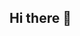 ## Hi there 👋

<!--
SobreSobre
💡 Apaixonado por qualidade e tecnologia, em busca de uma oportunidade para ingressar na área de QA!

Meu Nome é Francisco Soares, Tenho 20 anos e sou um estudante da area de Analise e Desenvolvimento de Sistemas.

Atualmente, estou me especializando em Testes de Software (Manuais e Automáticos), aprimorando minhas habilidades por meio de cursos e projetos práticos. Meu objetivo é assegurar a qualidade e a confiabilidade de produtos digitais, garantindo uma experiência impecável para os usuários.

🎯 O que eu já sei e continuo aperfeiçoando:
✔ Testes Manuais – Criação de casos de teste, execução e documentação, garantindo que o sistema esteja em conformidade com os requisitos.
✔ Automação de Testes – Desenvolvimento de scripts de automação utilizando Selenium, Robot Framework e Python.
✔ Testes de API – Uso de Postman para validação de endpoints e testes de integração.
✔ Metodologias Ágeis – Experiência com Scrum e Kanban, participando de dinâmicas para simular o fluxo de trabalho ágil.
✔ Ferramentas e Controle de Versão – Conhecimento em JIRA para rastreamento de bugs e Git para versionamento de código.

🚀 Por que me contratar?
💡 Sou curioso, analítico e atento aos detalhes, características fundamentais para um profissional de QA.
📚 Estou em constante aprendizado, buscando sempre novas ferramentas e técnicas para aprimorar meu trabalho.
🤝 Tenho habilidade para trabalhar em equipe, colaborando com desenvolvedores e demais stakeholders para entregar um produto de qualidade.

Estou pronto para agregar valor ao seu time de QA! Vamos conversar? 👨‍💻📩
-->
